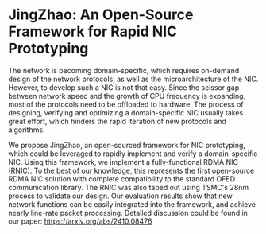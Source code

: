# JingZhao: An Open-Source Framework for Rapid NIC Prototyping

  The network is becoming domain-specific, which requires on-demand design of the network protocols, as well as the
microarchitecture of the NIC. However, to develop such a NIC is not that easy. Since the scissor gap between network
speed and the growth of CPU frequency is expanding, most of the protocols need to be offloaded to hardware. The process
of designing, verifying and optimizing a domain-specific NIC usually takes great effort, which hinders the rapid iteration
of new protocols and algorithms.

  We propose JingZhao, an open-sourced framework for NIC prototyping, which could be leveraged to
rapidly implement and verify a domain-specific NIC. Using this framework, we implement a fully-functional RDMA NIC
(RNIC). To the best of our knowledge, this represents the first open-source RDMA NIC solution with complete
compatibility to the standard OFED communication library. The RNIC was also taped out using TSMC's 28nm process to
validate our design. Our evaluation results show that new network functions can be easily integrated into the framework,
and achieve nearly line-rate packet processing.
Detailed discussion could be found in our paper:
https://arxiv.org/abs/2410.08476
